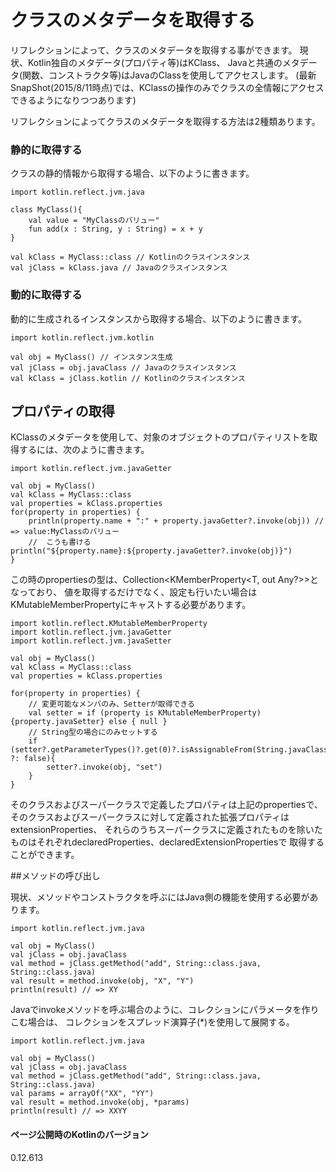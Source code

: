# クラスのメタデータを取得する

リフレクションによって、クラスのメタデータを取得する事ができます。
現状、Kotlin独自のメタデータ(プロパティ等)はKClass、
Javaと共通のメタデータ(関数、コンストラクタ等)はJavaのClassを使用してアクセスします。
(最新SnapShot(2015/8/11時点)では、KClassの操作のみでクラスの全情報にアクセスできるようになりつつあります)

リフレクションによってクラスのメタデータを取得する方法は2種類あります。

### 静的に取得する

クラスの静的情報から取得する場合、以下のように書きます。

    import kotlin.reflect.jvm.java

    class MyClass(){
        val value = "MyClassのバリュー"
        fun add(x : String, y : String) = x + y
    }
    
    val kClass = MyClass::class // Kotlinのクラスインスタンス
    val jClass = kClass.java // Javaのクラスインスタンス
    

### 動的に取得する

動的に生成されるインスタンスから取得する場合、以下のように書きます。

    import kotlin.reflect.jvm.kotlin
    
    val obj = MyClass() // インスタンス生成
    val jClass = obj.javaClass // Javaのクラスインスタンス
    val kClass = jClass.kotlin // Kotlinのクラスインスタンス
    

## プロパティの取得

KClassのメタデータを使用して、対象のオブジェクトのプロパティリストを取得するには、次のように書きます。
    
    import kotlin.reflect.jvm.javaGetter
    
    val obj = MyClass()
    val kClass = MyClass::class
    val properties = kClass.properties
    for(property in properties) {
        println(property.name + ":" + property.javaGetter?.invoke(obj)) // => value:MyClassのバリュー
        //  こうも書ける println("${property.name}:${property.javaGetter?.invoke(obj)}")
    }

この時のpropertiesの型は、Collection<KMemberProperty<T, out Any?>>となっており、
値を取得するだけでなく、設定も行いたい場合はKMutableMemberPropertyにキャストする必要があります。

    import kotlin.reflect.KMutableMemberProperty
    import kotlin.reflect.jvm.javaGetter
    import kotlin.reflect.jvm.javaSetter
    
    val obj = MyClass()
    val kClass = MyClass::class
    val properties = kClass.properties
    
    for(property in properties) {
        // 変更可能なメンバのみ、Setterが取得できる
        val setter = if (property is KMutableMemberProperty){property.javaSetter} else { null }
        // String型の場合にのみセットする
        if (setter?.getParameterTypes()?.get(0)?.isAssignableFrom(String.javaClass) ?: false){
            setter?.invoke(obj, "set")  
        }
    }

そのクラスおよびスーパークラスで定義したプロパティは上記のpropertiesで、
そのクラスおよびスーパークラスに対して定義された拡張プロパティはextensionProperties、
それらのうちスーパークラスに定義されたものを除いたものはそれぞれdeclaredProperties、declaredExtensionPropertiesで
取得することができます。

##メソッドの呼び出し

現状、メソッドやコンストラクタを呼ぶにはJava側の機能を使用する必要があります。


    import kotlin.reflect.jvm.java

    val obj = MyClass()
    val jClass = obj.javaClass
    val method = jClass.getMethod("add", String::class.java, String::class.java)
    val result = method.invoke(obj, "X", "Y")
    println(result) // => XY

Javaでinvokeメソッドを呼ぶ場合のように、コレクションにパラメータを作りこむ場合は、
コレクションをスプレッド演算子(*)を使用して展開する。

    import kotlin.reflect.jvm.java

    val obj = MyClass()
    val jClass = obj.javaClass
    val method = jClass.getMethod("add", String::class.java, String::class.java)
    val params = arrayOf("XX", "YY")
    val result = method.invoke(obj, *params)
    println(result) // => XXYY

#### ページ公開時のKotlinのバージョン
   
0.12.613
